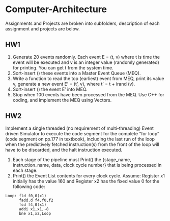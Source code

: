 # Computer-Architecture
Assignments and Projects are broken into subfolders, description of each assignment and projects are below.

## HW1
1. Generate 20 events randomly. Each event E = (t, v) where t is time the event will be executed
and v is an integer value (randomly generated) for printing. You can get t from the system time.
2. Sort-insert () these events into a Master Event Queue (MEQ).
3. Write a function to read the top (earliest) event from MEQ, print its value v, generate a new
event E’ = (t’, v), where t’ = t + irand (v).
4. Sort-insert () the event E’ into MEQ.
5. Stop when 100 events have been processed from the MEQ.
Use C++ for coding, and implement the MEQ using Vectors.
## HW2
Implement a single threaded (no requirement of multi-threading) Event driven Simulator to execute the
code segment for the complete “for loop” (code segment on pp.177 in textbook), including the last run
of the loop when the predictively fetched instruction(s) from the front of the loop will have to be
discarded, and the halt instruction executed.

1) Each stage of the pipeline must Print() the {stage_name, instruction_name, data, clock cycle
number} that is being processed in each stage.
2) Print() the Event List contents for every clock cycle.
Assume: Register x1 initially has the value 160 and Register x2 has the fixed value 0 for the following
code:

```assembly
Loop: fld f0,0(x1)
      fadd.d f4,f0,f2
      fsd f4,0(x1)
      addi x1,x1,-8
      bne x1,x2,Loop
